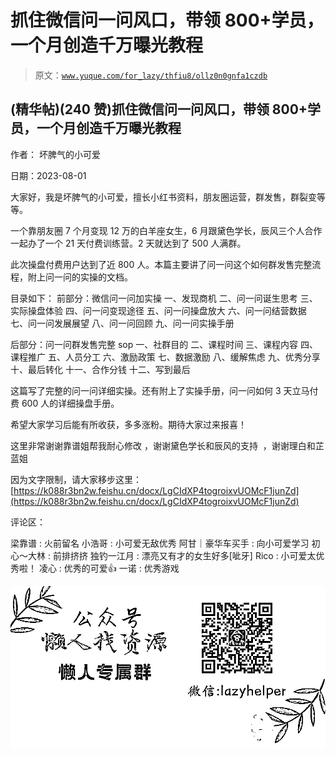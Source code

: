 # 抓住微信问一问风口，带领 800+学员，一个月创造千万曝光教程

> 原文：[`www.yuque.com/for_lazy/thfiu8/ollz0n0gnfa1czdb`](https://www.yuque.com/for_lazy/thfiu8/ollz0n0gnfa1czdb)



## (精华帖)(240 赞)抓住微信问一问风口，带领 800+学员，一个月创造千万曝光教程 

作者： 坏脾气的小可爱 

日期：2023-08-01 

大家好，我是坏脾气的小可爱，擅长小红书资料，朋友圈运营，群发售，群裂变等等。 

一个靠朋友圈 7 个月变现 12 万的白羊座女生，6 月跟黛色学长，辰风三个人合作一起办了一个 21 天付费训练营。2 天就达到了 500 人满群。 

此次操盘付费用户达到了近 800 人。本篇主要讲了问一问这个如何群发售完整流程，附上问一问的实操的文档。 

目录如下： 前部分：微信问一问加实操 一、发现商机 二、问一问诞生思考 三、实际操盘体验 四、问一问变现途径 五、问一问操盘放大 六、问一问结营数据 七、问一问发展展望 八、问一问回顾 九、问一问实操手册 

后部分：问一问群发售完整 sop 一、社群目的 二、课程时间 三、课程内容 四、课程推广 五、人员分工 六、激励政策 七、数据激励 八、缓解焦虑 九、优秀分享 十、最后转化 十一、合作分钱 十二、写到最后 

这篇写了完整的问一问详细实操。还有附上了实操手册，问一问如何 3 天立马付费 600 人的详细操盘手册。 

希望大家学习后能有所收获，多多涨粉。期待大家过来报喜！ 

这里非常谢谢靠谱姐帮我耐心修改 ，谢谢黛色学长和辰风的支持  ，谢谢理白和芷蓝姐 

因为文字限制，请大家移步这里：[https://k088r3bn2w.feishu.cn/docx/LgCIdXP4togroixvUOMcF1junZd](https://k088r3bn2w.feishu.cn/docx/LgCIdXP4togroixvUOMcF1junZd) 

评论区： 

梁靠谱 : 火前留名 小浩哥 : 小可爱无敌优秀 阿甘｜豪华车买手 : 向小可爱学习 初心～大林 : 前排挤挤 独钓一江月 : 漂亮又有才的女生好多[呲牙] Rico : 小可爱太优秀啦！ 凌心 : 优秀的可爱👍 一诺 : 优秀游戏 

![](img/894d30a529e7c37bcd3392323c99941c.png)  
